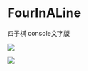# FourInALine
四子棋 console文字版

![](https://github.com/Mark-YH/FourInALine/blob/master/four%20in%20a%20line%20flowchart.png)

![](https://github.com/Mark-YH/FourInALine/blob/master/four%20in%20a%20line%20structure.png)
